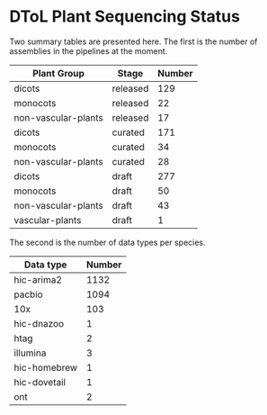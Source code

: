 # DToL Plant Sequencing Status

Two summary tables are presented here. The first is the number of assemblies in the pipelines at the moment.

| Plant Group | Stage | Number |
| --- | --- | --- |
| dicots | released | 129 |
| monocots | released | 22 |
| non-vascular-plants | released | 17 |
| dicots | curated | 171 |
| monocots | curated | 34 |
| non-vascular-plants | curated | 28 |
| dicots | draft | 277 |
| monocots | draft | 50 |
| non-vascular-plants | draft | 43 |
| vascular-plants | draft | 1 |

The second is the number of data types per species.

| Data type | Number |
| --- | --- |
| hic-arima2 | 1132 |
| pacbio | 1094 |
| 10x | 103 |
| hic-dnazoo | 1 |
| htag | 2 |
| illumina | 3 |
| hic-homebrew | 1 |
| hic-dovetail | 1 |
| ont | 2 |
